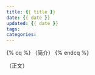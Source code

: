 ```yaml
---
title: {{ title }}
date: {{ date }}
updated: {{ date }}
tags:
categories:
---
```


{% cq %}
（简介）
{% endcq %}

<!--more-->

（正文）
